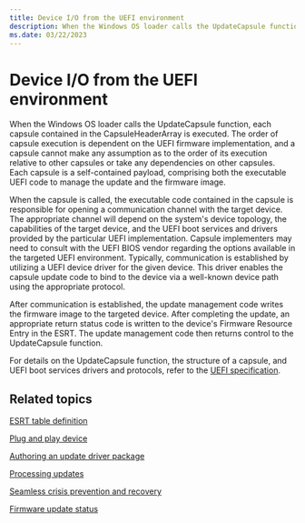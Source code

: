 ```yaml
---
title: Device I/O from the UEFI environment
description: When the Windows OS loader calls the UpdateCapsule function, each capsule contained in the CapsuleHeaderArray is executed.
ms.date: 03/22/2023
---
```


# Device I/O from the UEFI environment

When the Windows OS loader calls the UpdateCapsule function, each capsule contained in the CapsuleHeaderArray is executed. The order of capsule execution is dependent on the UEFI firmware implementation, and a capsule cannot make any assumption as to the order of its execution relative to other capsules or take any dependencies on other capsules. Each capsule is a self-contained payload, comprising both the executable UEFI code to manage the update and the firmware image.

When the capsule is called, the executable code contained in the capsule is responsible for opening a communication channel with the target device. The appropriate channel will depend on the system's device topology, the capabilities of the target device, and the UEFI boot services and drivers provided by the particular UEFI implementation. Capsule implementers may need to consult with the UEFI BIOS vendor regarding the options available in the targeted UEFI environment. Typically, communication is established by utilizing a UEFI device driver for the given device. This driver enables the capsule update code to bind to the device via a well-known device path using the appropriate protocol.

After communication is established, the update management code writes the firmware image to the targeted device. After completing the update, an appropriate return status code is written to the device's Firmware Resource Entry in the ESRT. The update management code then returns control to the UpdateCapsule function.

For details on the UpdateCapsule function, the structure of a capsule, and UEFI boot services drivers and protocols, refer to the [UEFI specification](https://uefi.org/specifications).

## Related topics

[ESRT table definition](esrt-table-definition.md)  

[Plug and play device](plug-and-play-device.md)  

[Authoring an update driver package](authoring-an-update-driver-package.md)  

[Processing updates](processing-updates.md)

[Seamless crisis prevention and recovery](seamless-crisis-prevention-and-recovery.md)

[Firmware update status](firmware-update-status.md)  
